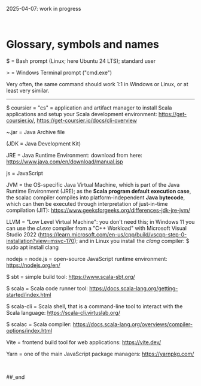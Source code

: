 2025-04-07: work in progress

<br/>

# Glossary, symbols and names

$ = Bash prompt (Linux; here Ubuntu 24 LTS); standard user

\> = Windows Terminal prompt ("cmd.exe")

Very often, the same command should work 1:1 in Windows or Linux, or at least very similar.

------

$ coursier = "cs" = application and artifact manager to install Scala applications and setup your Scala development environment: https://get-coursier.io/, https://get-coursier.io/docs/cli-overview

~.jar = Java Archive file

(JDK = Java Development Kit)

JRE = Java Runtime Environment: download from here: https://www.java.com/en/download/manual.jsp

js = JavaScript

JVM = the OS-specific Java Virtual Machine, which is part of the Java Runtime Environment (JRE); as the **Scala program default execution case**, the scalac compiler compiles into platform-independent **Java bytecode**, which can then be executed through interpretation of just-in-time compilation (JIT): https://www.geeksforgeeks.org/differences-jdk-jre-jvm/ 

LLVM = "Low Level Virtual Machine": you don't need this; in Windows 11 you can use the _cl.exe_ compiler from a "C++ Workload" with Microsoft Visual Studio 2022 (https://learn.microsoft.com/en-us/cpp/build/vscpp-step-0-installation?view=msvc-170); and in Linux you install the _clang_ compiler: $ sudo apt install clang

nodejs = node.js = open-source JavaScript runtime environment: https://nodejs.org/en/

$ sbt = simple build tool: https://www.scala-sbt.org/

$ scala = Scala code runner tool: https://docs.scala-lang.org/getting-started/index.html

$ scala-cli = Scala shell, that is a command-line tool to interact with the Scala language: https://scala-cli.virtuslab.org/

$ scalac = Scala compiler: https://docs.scala-lang.org/overviews/compiler-options/index.html

Vite = frontend build tool for web applications: https://vite.dev/ 

Yarn = one of the main JavaScript package managers: https://yarnpkg.com/


<br/>

##_end
